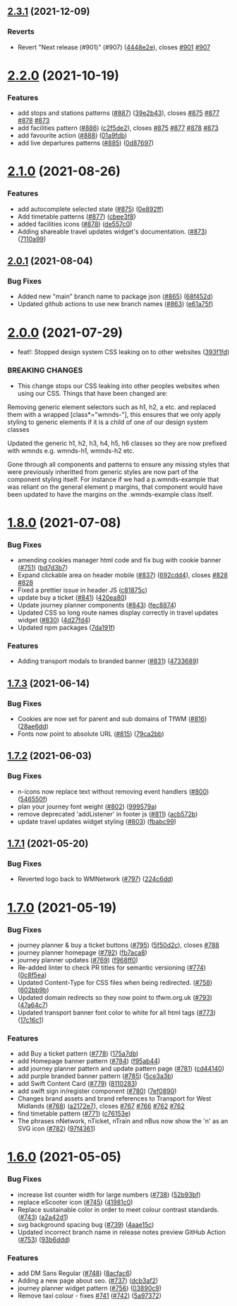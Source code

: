## [2.3.1](https://github.com/wmcadigital/wmn-design-system/compare/v2.3.0...v2.3.1) (2021-12-09)


### Reverts

* Revert "Next release (#901)" (#907) ([4448e2e](https://github.com/wmcadigital/wmn-design-system/commit/4448e2eba8f9522f0986892b2e3059f61c834415)), closes [#901](https://github.com/wmcadigital/wmn-design-system/issues/901) [#907](https://github.com/wmcadigital/wmn-design-system/issues/907)

# [2.2.0](https://github.com/wmcadigital/wmn-design-system/compare/v2.1.0...v2.2.0) (2021-10-19)


### Features

*  add stops and stations patterns ([#887](https://github.com/wmcadigital/wmn-design-system/issues/887)) ([39e2b43](https://github.com/wmcadigital/wmn-design-system/commit/39e2b433309cb179b6f78914e336970ca346df06)), closes [#875](https://github.com/wmcadigital/wmn-design-system/issues/875) [#877](https://github.com/wmcadigital/wmn-design-system/issues/877) [#878](https://github.com/wmcadigital/wmn-design-system/issues/878) [#873](https://github.com/wmcadigital/wmn-design-system/issues/873)
* add facilities pattern ([#886](https://github.com/wmcadigital/wmn-design-system/issues/886)) ([c2f5de2](https://github.com/wmcadigital/wmn-design-system/commit/c2f5de2e7aadeba3cfd2ed5a281612550975e401)), closes [#875](https://github.com/wmcadigital/wmn-design-system/issues/875) [#877](https://github.com/wmcadigital/wmn-design-system/issues/877) [#878](https://github.com/wmcadigital/wmn-design-system/issues/878) [#873](https://github.com/wmcadigital/wmn-design-system/issues/873)
* add favourite action ([#888](https://github.com/wmcadigital/wmn-design-system/issues/888)) ([01a9fdb](https://github.com/wmcadigital/wmn-design-system/commit/01a9fdb6ced59d2a1fb69c57138977a4efbc7c90))
* add live departures patterns ([#885](https://github.com/wmcadigital/wmn-design-system/issues/885)) ([0d87697](https://github.com/wmcadigital/wmn-design-system/commit/0d876971375ef4ec61094c551898f0caa9c0d17e))

# [2.1.0](https://github.com/wmcadigital/wmn-design-system/compare/v2.0.1...v2.1.0) (2021-08-26)


### Features

* add autocomplete selected state ([#875](https://github.com/wmcadigital/wmn-design-system/issues/875)) ([0e892ff](https://github.com/wmcadigital/wmn-design-system/commit/0e892ffca27d8c06c99cd286d68051dc8c85cc44))
* Add timetable patterns ([#877](https://github.com/wmcadigital/wmn-design-system/issues/877)) ([cbee3f8](https://github.com/wmcadigital/wmn-design-system/commit/cbee3f814a65b2fccec44bbef994cc0730c0bd15))
* added facilities icons ([#878](https://github.com/wmcadigital/wmn-design-system/issues/878)) ([de557c0](https://github.com/wmcadigital/wmn-design-system/commit/de557c0abcdf8ff595774cb34073c1220eba6745))
* Adding shareable travel updates widget's documentation. ([#873](https://github.com/wmcadigital/wmn-design-system/issues/873)) ([7110a99](https://github.com/wmcadigital/wmn-design-system/commit/7110a99f4b224eb5b1c2164da25b91ac372f1c2e))

## [2.0.1](https://github.com/wmcadigital/wmn-design-system/compare/v2.0.0...v2.0.1) (2021-08-04)


### Bug Fixes

* Added new "main" branch name to package json ([#865](https://github.com/wmcadigital/wmn-design-system/issues/865)) ([68f452d](https://github.com/wmcadigital/wmn-design-system/commit/68f452d7e48fb578c0c6d93a1b5161a89721b880))
* Updated github actions to use new branch names ([#863](https://github.com/wmcadigital/wmn-design-system/issues/863)) ([e61a75f](https://github.com/wmcadigital/wmn-design-system/commit/e61a75fee188f5087031ebacd83a699e0bc828e4))

# [2.0.0](https://github.com/wmcadigital/wmn-design-system/compare/v1.8.0...v2.0.0) (2021-07-29)


* feat!: Stopped design system CSS leaking on to other websites ([393f1fd](https://github.com/wmcadigital/wmn-design-system/commit/393f1fd97202ee1e4c34e0a8ba344026648423c6))


### BREAKING CHANGES

* This change stops our CSS leaking into other peoples websites when using our CSS.
Things that have been changed are:

Removing generic element selectors such as h1, h2, a etc. and replaced them with a wrapped [class*="wmnds-"], this ensures that we only apply styling to generic elements if it is a child of one of our design system classes

Updated the generic h1, h2, h3, h4, h5, h6 classes so they are now prefixed with wmnds e.g. wmnds-h1, wmnds-h2 etc.

Gone through all components and patterns to ensure any missing styles that were previously inheritted from generic styles are now part of the component styling itself. For instance if we had a p.wmnds-example that was reliant on the general element p margins, that component would have been updated to have the margins on the .wmnds-example class itself.

# [1.8.0](https://github.com/wmcadigital/wmn-design-system/compare/v1.7.3...v1.8.0) (2021-07-08)


### Bug Fixes

* amending cookies manager html code and fix bug with cookie banner ([#751](https://github.com/wmcadigital/wmn-design-system/issues/751)) ([bd7d3b7](https://github.com/wmcadigital/wmn-design-system/commit/bd7d3b788802a2bf2649919ba94157387e4a2c71))
* Expand clickable area on header mobile ([#837](https://github.com/wmcadigital/wmn-design-system/issues/837)) ([692cdd4](https://github.com/wmcadigital/wmn-design-system/commit/692cdd4e567fe558db2764c9d084494b05aaaad6)), closes [#828](https://github.com/wmcadigital/wmn-design-system/issues/828) [#828](https://github.com/wmcadigital/wmn-design-system/issues/828)
* Fixed a prettier issue in header JS ([c81875c](https://github.com/wmcadigital/wmn-design-system/commit/c81875cbf02962c587d27de309bd26e229003bf3))
* update buy a ticket ([#841](https://github.com/wmcadigital/wmn-design-system/issues/841)) ([420ea80](https://github.com/wmcadigital/wmn-design-system/commit/420ea801dd356d3f7af1d1e46688d5c0f7c0cc5c))
* Update journey planner components ([#843](https://github.com/wmcadigital/wmn-design-system/issues/843)) ([fec8874](https://github.com/wmcadigital/wmn-design-system/commit/fec88747fe84da058de3cff3c57534b91065282c))
* Updated CSS so long route names display correctly in travel updates widget ([#830](https://github.com/wmcadigital/wmn-design-system/issues/830)) ([4d27fd4](https://github.com/wmcadigital/wmn-design-system/commit/4d27fd432398d0776e970e65565e2f3a78f89dfd))
* Updated npm packages ([7da191f](https://github.com/wmcadigital/wmn-design-system/commit/7da191f57b3f0ad5c54973df092a58e6751efe18))


### Features

* Adding transport modals to branded banner ([#831](https://github.com/wmcadigital/wmn-design-system/issues/831)) ([4733689](https://github.com/wmcadigital/wmn-design-system/commit/4733689e72b70aa4c1b2d679a6c529d634c625d7))

## [1.7.3](https://github.com/wmcadigital/wmn-design-system/compare/v1.7.2...v1.7.3) (2021-06-14)


### Bug Fixes

* Cookies are now set for parent and sub domains of TfWM ([#816](https://github.com/wmcadigital/wmn-design-system/issues/816)) ([28ae6dd](https://github.com/wmcadigital/wmn-design-system/commit/28ae6dd17cd504ecbfef0f8774c6ce6a31a1e177))
* Fonts now point to absolute URL ([#815](https://github.com/wmcadigital/wmn-design-system/issues/815)) ([79ca2bb](https://github.com/wmcadigital/wmn-design-system/commit/79ca2bb2da41a35eff635198b2776fdbf91fc8a3))

## [1.7.2](https://github.com/wmcadigital/wmn-design-system/compare/v1.7.1...v1.7.2) (2021-06-03)


### Bug Fixes

* n-icons now replace text without removing event handlers ([#800](https://github.com/wmcadigital/wmn-design-system/issues/800)) ([546550f](https://github.com/wmcadigital/wmn-design-system/commit/546550f7d374b82a17689ea3cd3930d5e2b9616c))
* plan your journey font weight ([#802](https://github.com/wmcadigital/wmn-design-system/issues/802)) ([999579a](https://github.com/wmcadigital/wmn-design-system/commit/999579a82678bfc652d685605ffb4a0545e2c8b6))
* remove deprecated 'addListener' in footer js ([#811](https://github.com/wmcadigital/wmn-design-system/issues/811)) ([acb572b](https://github.com/wmcadigital/wmn-design-system/commit/acb572bc36cac9488d9e535d6e43d843d8e92a68))
* update travel updates widget styling ([#803](https://github.com/wmcadigital/wmn-design-system/issues/803)) ([fbabc99](https://github.com/wmcadigital/wmn-design-system/commit/fbabc992ed35b7eb3c1912d46bdd68b2eed34ace))

## [1.7.1](https://github.com/wmcadigital/wmn-design-system/compare/v1.7.0...v1.7.1) (2021-05-20)


### Bug Fixes

* Reverted logo back to WMNetwork ([#797](https://github.com/wmcadigital/wmn-design-system/issues/797)) ([224c6dd](https://github.com/wmcadigital/wmn-design-system/commit/224c6dde04fafbe3a10802dc4a743f1e9b2b14f4))

# [1.7.0](https://github.com/wmcadigital/wmn-design-system/compare/v1.6.0...v1.7.0) (2021-05-19)


### Bug Fixes

* journey planner & buy a ticket buttons ([#795](https://github.com/wmcadigital/wmn-design-system/issues/795)) ([5f50d2c](https://github.com/wmcadigital/wmn-design-system/commit/5f50d2cb8b44976c51b2893b7d333ee4a08c5229)), closes [#788](https://github.com/wmcadigital/wmn-design-system/issues/788)
* journey planner homepage ([#792](https://github.com/wmcadigital/wmn-design-system/issues/792)) ([fb7aca8](https://github.com/wmcadigital/wmn-design-system/commit/fb7aca89f2063c38d0619fefa3e1f501ebf3a896))
* journey planner updates ([#769](https://github.com/wmcadigital/wmn-design-system/issues/769)) ([f968ff0](https://github.com/wmcadigital/wmn-design-system/commit/f968ff0380a2df2c1e1e455fc0b503728e4c7f0a))
* Re-added linter to check PR titles for semantic versioning ([#774](https://github.com/wmcadigital/wmn-design-system/issues/774)) ([0c8f5ea](https://github.com/wmcadigital/wmn-design-system/commit/0c8f5ea929f0316cafb8fe19541825e41fc9a05e))
* Updated Content-Type for CSS files when being redirected. ([#758](https://github.com/wmcadigital/wmn-design-system/issues/758)) ([602bb9b](https://github.com/wmcadigital/wmn-design-system/commit/602bb9b200fddd8921b9ab9dd2ffc226272f8dd7))
* Updated domain redirects so they now point to tfwm.org.uk ([#793](https://github.com/wmcadigital/wmn-design-system/issues/793)) ([47a64c7](https://github.com/wmcadigital/wmn-design-system/commit/47a64c7fcd06ea0d2b7dfa0b51f75c866afb9260))
* Updated transport banner font color to white for all html tags ([#773](https://github.com/wmcadigital/wmn-design-system/issues/773)) ([17c16c1](https://github.com/wmcadigital/wmn-design-system/commit/17c16c1531fceba46a22b47386d16cb68e5e9299))


### Features

* add Buy a ticket pattern ([#778](https://github.com/wmcadigital/wmn-design-system/issues/778)) ([175a7db](https://github.com/wmcadigital/wmn-design-system/commit/175a7dbae690d21ebf0d7bb812eb9e2e38e699b3))
* add Homepage banner pattern ([#784](https://github.com/wmcadigital/wmn-design-system/issues/784)) ([f95ab44](https://github.com/wmcadigital/wmn-design-system/commit/f95ab44c1bac8d72ada58ead2a469c4d8978fe39))
* add journey planner pattern and update pattern page ([#781](https://github.com/wmcadigital/wmn-design-system/issues/781)) ([cd44140](https://github.com/wmcadigital/wmn-design-system/commit/cd441401f800a35e0d807b31af3624e442b9d1c4))
* add purple branded banner pattern ([#785](https://github.com/wmcadigital/wmn-design-system/issues/785)) ([5ce3a3b](https://github.com/wmcadigital/wmn-design-system/commit/5ce3a3b9023581aef2cdcdb9e84fa8bd7980a00a))
* add Swift Content Card ([#779](https://github.com/wmcadigital/wmn-design-system/issues/779)) ([8110283](https://github.com/wmcadigital/wmn-design-system/commit/811028373ccf011632422af2dfdd30e32219a09e))
* add swift sign in/register component ([#780](https://github.com/wmcadigital/wmn-design-system/issues/780)) ([7ef0890](https://github.com/wmcadigital/wmn-design-system/commit/7ef0890db4bd81d989dcf43bbee1b9b2d2ce88d1))
* Changes brand assets and brand references to Transport for West Midlands ([#768](https://github.com/wmcadigital/wmn-design-system/issues/768)) ([a2172e7](https://github.com/wmcadigital/wmn-design-system/commit/a2172e7852cef9737d86bbb30f14944b2bd46d80)), closes [#767](https://github.com/wmcadigital/wmn-design-system/issues/767) [#766](https://github.com/wmcadigital/wmn-design-system/issues/766) [#762](https://github.com/wmcadigital/wmn-design-system/issues/762) [#762](https://github.com/wmcadigital/wmn-design-system/issues/762)
* find timetable pattern ([#771](https://github.com/wmcadigital/wmn-design-system/issues/771)) ([c76153e](https://github.com/wmcadigital/wmn-design-system/commit/c76153e3c417c012e13841030950a508d3024186))
* The phrases nNetwork, nTicket, nTrain and nBus now show the 'n' as an SVG icon ([#782](https://github.com/wmcadigital/wmn-design-system/issues/782)) ([97f4361](https://github.com/wmcadigital/wmn-design-system/commit/97f4361f24fb27f09375b64da069d65864b4413e))

# [1.6.0](https://github.com/wmcadigital/wmn-design-system/compare/v1.5.0...v1.6.0) (2021-05-05)


### Bug Fixes

* increase list counter width for large numbers ([#738](https://github.com/wmcadigital/wmn-design-system/issues/738)) ([52b93bf](https://github.com/wmcadigital/wmn-design-system/commit/52b93bfa95d393a9f3db1468a63bc55346959561))
* replace eScooter icon ([#745](https://github.com/wmcadigital/wmn-design-system/issues/745)) ([41981c0](https://github.com/wmcadigital/wmn-design-system/commit/41981c0db842c3b56c5c8ccae2f8c1901b76b2d8))
* Replace sustainable color in order to meet colour contrast standards. ([#743](https://github.com/wmcadigital/wmn-design-system/issues/743)) ([a2a42d1](https://github.com/wmcadigital/wmn-design-system/commit/a2a42d158837564820b2b0f372b70cf245999d42))
* svg background spacing bug ([#739](https://github.com/wmcadigital/wmn-design-system/issues/739)) ([4aae15c](https://github.com/wmcadigital/wmn-design-system/commit/4aae15c6e8e52d1b8a8dfcdb019d8b61bc3aac52))
* Updated incorrect branch name in release notes preview GitHub Action ([#753](https://github.com/wmcadigital/wmn-design-system/issues/753)) ([93b6ddd](https://github.com/wmcadigital/wmn-design-system/commit/93b6ddd5adfc1749f0cca466b1c011f7c9d08810))


### Features

* add DM Sans Regular ([#748](https://github.com/wmcadigital/wmn-design-system/issues/748)) ([8acfac6](https://github.com/wmcadigital/wmn-design-system/commit/8acfac6f35418ff5822fc34142185d54db4c0dac))
* Adding a new page about seo. ([#737](https://github.com/wmcadigital/wmn-design-system/issues/737)) ([dcb3af2](https://github.com/wmcadigital/wmn-design-system/commit/dcb3af2d6c60cb602a7c3ca71aa0ddcb37cf2967))
* journey planner widget pattern ([#756](https://github.com/wmcadigital/wmn-design-system/issues/756)) ([03890c9](https://github.com/wmcadigital/wmn-design-system/commit/03890c9d05cd43c7cbf68cd5ac25cc7824e398a6))
* Remove taxi colour - fixes [#741](https://github.com/wmcadigital/wmn-design-system/issues/741) ([#742](https://github.com/wmcadigital/wmn-design-system/issues/742)) ([5a97372](https://github.com/wmcadigital/wmn-design-system/commit/5a973721831156b9b0ee1aee71b6c1206fee6cef))
